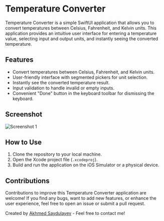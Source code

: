 # Temperature Converter

Temperature Converter is a simple SwiftUI application that allows you to convert temperatures between Celsius, Fahrenheit, and Kelvin units. This application provides an intuitive user interface for entering a temperature value, selecting input and output units, and instantly seeing the converted temperature.

## Features

- Convert temperatures between Celsius, Fahrenheit, and Kelvin units.
- User-friendly interface with segmented pickers for unit selection.
- Instantly see the converted temperature result.
- Input validation to handle invalid or empty inputs.
- Convenient "Done" button in the keyboard toolbar for dismissing the keyboard.

## Screenshot

![Screenshot 1](screenshots/screenshot.png)


## How to Use

1. Clone the repository to your local machine.
2. Open the Xcode project file (`.xcodeproj`).
3. Build and run the application on the iOS Simulator or a physical device.



## Contributions

Contributions to improve this Temperature Converter application are welcome! If you find any bugs, want to add new features, or enhance the user experience, feel free to open an issue or submit a pull request.


Created by [Akhmed Saydulayev](https://github.com/Saydulayev) - Feel free to contact me!
